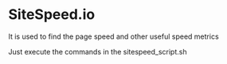 # SiteSpeed.io
It is used to find the page speed and other useful speed metrics

Just execute the commands in the sitespeed_script.sh
